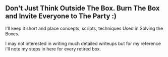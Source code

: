 Don't Just Think Outside The Box. Burn The Box and Invite Everyone to The Party :)
-----------------------------------------------------------------------------------

I'll keep it short and place concepts, scripts, techniques Used in Solving the Boxes.

I may not interested in writing much detailed writeups but for my reference i'll note my steps in here for every retired box.

